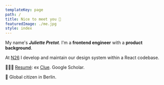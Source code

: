 ```yaml
---
templateKey: page
path: /
title: Nice to meet you 🤗
featuredImage: ./me.jpg
style: index
---
```


My name's **_Juliette Pretot_**. I'm a **frontend engineer** with a **product background**.

At [N26](https://n26.com) I develop and maintain our design system within a React codebase.

<span class="compact">

<span class="grey">👩🏻‍💻 [Resumé](/about/cv): ex [Clue](https://helloclue.com/app.html). Google Scholar.</span>

<span class="grey">📌 Global citizen in Berlin.</span>
</span>
